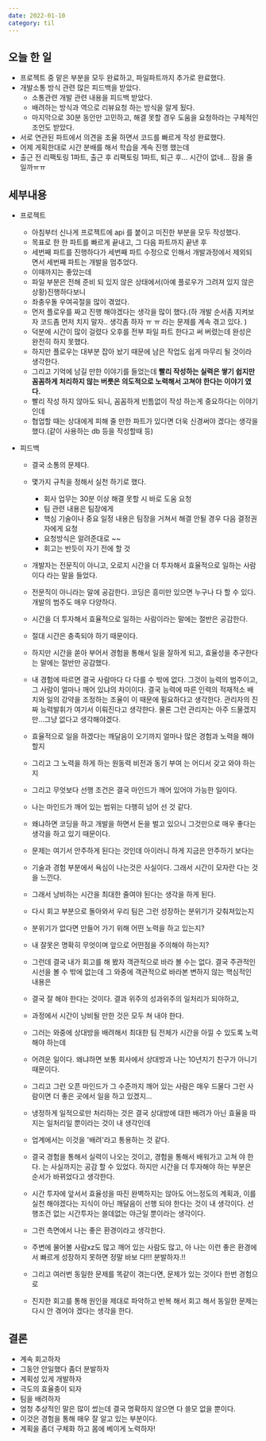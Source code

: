 ```yaml
---
date: 2022-01-10
category: til
---
```


## 오늘 한 일

- 프로젝트 중 맡은 부분을 모두 완료하고, 파일파트까지 추가로 완료했다.
- 개발소통 방식 관련 많은 피드백을 받았다.
  - 소통관련 개발 관련 내용을 피드백 받았다.
  - 배려하는 방식과 역으로 리뷰요청 하는 방식을 알게 됬다.
  - 마지막으로 30분 동안만 고민하고, 해결 못할 경우 도움을 요청하라는 구체적인 조언도 받았다.
- 서로 연관된 파트에서 의견을 조율 하면서 코드를 빠르게 작성 완료했다.
- 어제 게획한대로 시간 분배를 해서 학습을 계속 진행 했는데
- 출근 전 리팩토링 1파트, 출근 후 리팩토링 1파트, 퇴근 후... 시간이 없네... 잠을 줄일까ㅠㅠ

## 세부내용

- 프로젝트
  - 아침부터 신나게 프로젝트에 api 를 붙이고 미진한 부분을 모두 작성했다.
  - 목표로 한 한 파트를 빠르게 끝내고, 그 다음 파트까지 끝낸 후
  - 세번째 파트를 진행하다가 세번째 파트 수정으로 인해서 개발과정에서 제외되면서 세번째 파트는 개발을 멈추었다.
  - 이때까지는 좋았는데
  - 파일 부분은 전해 준비 되 있지 않은 상태에서(아예 플로우가 그려져 있지 않은 상황)진행하다보니
  - 좌충우돌 우여곡절을 많이 겪었다.
  - 먼저 플로우를 짜고 진행 해야겠다는 생각을 많이 했다.(하 개발 순서좀 지켜보자 코드좀 먼저 치지 말자.. 생각좀 하자 ㅠ ㅠ 라는 문제를 계속 겪고 있다. )
  - 덕분에 시간이 많이 걸렸다 오후를 전부 파일 파트 한다고 써 버렸는데 완성은 완전히 하지 못했다.
  - 하지만 플로우는 대부분 잡아 놨기 때문에 남은 작업도 쉽게 마무리 될 것이라 생각한다.
  - 그리고 기억에 남길 만한 이야기를 들었는데 **빨리 작성하는 실력은 쌓기 쉽지만 꼼꼼하게 처리하지 않는 버릇은 의도적으로 노력해서 고쳐야 한다는 이야기 였다.**
  - 빨리 작성 하지 않아도 되니, 꼼꼼하게 빈틈없이 작성 하는게 중요하다는 이야기인데
  - 협업할 때는 상대에게 피해 줄 만한 파트가 있다면 더욱 신경써야 겠다는 생각을 했다.(같이 사용하는 db 등을 작성할때 등)
- 피드백

  - 결국 소통의 문제다.
  - 몇가지 규칙을 정해서 실천 하기로 했다.
    - 회사 업무는 30분 이상 해결 못할 시 바로 도움 요청
    - 팀 관련 내용은 팀장에게
    - 핵심 기술이나 중요 일정 내용은 팀장을 거쳐서 해결 안될 경우 다음 결정권자에게 요청
    - 요청방식은 알려준대로 ~~
    - 회고는 반듯이 자기 전에 할 것
  - 개발자는 전문직이 아니고, 오로지 시간을 더 투자해서 효율적으로 일하는 사람이다 라는 말을 들었다.
  - 전문직이 아니라는 말에 공감한다. 코딩은 흥미만 있으면 누구나 다 할 수 있다. 개발의 범주도 매우 다양하다.
  - 시간을 더 투자해서 효율적으로 일하는 사람이라는 말에는 절반은 공감한다.
  - 절대 시간은 충족되야 하기 때문이다.
  - 하지만 시간을 쏟아 부어서 경험을 통해서 일을 잘하게 되고, 효율성을 추구한다는 말에는 절반만 공감했다.
  - 내 경험에 따르면 결국 사람마다 다 다를 수 밖에 없다. 그것이 능력의 범주이고, 그 사람이 얼마나 깨어 있냐의 차이이다. 결국 능력에 따른 인력의 적재적소 배치와 일의 강약을 조정하는 조율이 이 때문에 필요하다고 생각한다. 관리자의 진짜 능력발휘가 여기서 이뤄진다고 생각한다. 물론 그런 관리자는 아주 드물겠지만...그냥 없다고 생각해야겠다.
  - 효율적으로 일을 하겠다는 깨달음이 오기까지 얼마나 많은 경험과 노력을 해야 할지
  - 그리고 그 노력을 하게 하는 원동력 비전과 동기 부여 는 어디서 갖고 와야 하는지
  - 그리고 무엇보다 선행 조건은 결국 마인드가 깨어 있어야 가능한 일이다.
  - 나는 마인드가 깨어 있는 범위는 다행히 넘어 선 것 같다.
  - 왜냐하면 코딩을 하고 개발을 하면서 돈을 벌고 있으니 그것만으로 매우 좋다는 생각을 하고 있기 때문이다.
  - 문제는 여기서 안주하게 된다는 것인데 아이러니 하게 지금은 안주하기 보다는
  - 기술과 경험 부분에서 욕심이 나는것은 사실이다. 그래서 시간이 모자란 다는 것을 느낀다.
  - 그래서 낭비하는 시간을 최대한 줄여야 된다는 생각을 하게 된다.

  - 다시 회고 부분으로 돌아와서 우리 팀은 그런 성장하는 분위기가 갖춰져있는지
  - 분위기가 없다면 만들어 가기 위해 어떤 노력을 하고 있는지?
  - 내 잘못은 명확히 무엇이며 앞으로 어떤점을 주의해야 하는지?
  - 그런데 결국 내가 회고를 해 봤자 객관적으로 바라 볼 수는 없다. 결국 주관적인 시선을 볼 수 밖에 없는데 그 와중에 객관적으로 바라본 변하지 않는 핵심적인 내용은
  - 결국 잘 해야 한다는 것이다. 결과 위주의 성과위주의 일처리가 되야하고,
  - 과정에서 시간이 낭비될 만한 것은 모두 쳐 내야 한다.
  - 그러는 와중에 상대방을 배려해서 최대한 팀 전체가 시간을 아낄 수 있도록 노력해야 하는데
  - 어려운 일이다. 왜냐하면 보통 회사에서 상대방과 나는 10년지기 친구가 아니기 때문이다.
  - 그리고 그런 오픈 마인드가 그 수준까지 깨어 있는 사람은 매우 드물다 그런 사람이면 더 좋은 곳에서 일을 하고 있겠지...
  - 냉정하게 일적으로만 처리하는 것은 결국 상대방에 대한 배려가 아닌 효율을 따지는 일처리일 뿐이라는 것이 내 생각인데
  - 업계에서는 이것을 '배려'라고 통용하는 것 같다.
  - 결국 경험을 통해서 실력이 나오는 것이고, 경험을 통해서 배워가고 고쳐 야 한다. 는 사실까지는 공감 할 수 있었다. 하지만 시간을 더 투자해야 하는 부분은 순서가 바뀌었다고 생각한다.
  - 시간 투자에 앞서서 효율성을 따진 완벽하지는 않아도 어느정도의 계획과, 이를 실천 해야겠다는 지식이 아닌 깨달음이 선행 되야 한다는 것이 내 생각이다. 선행조건 없는 시간투자는 쓸데없는 야근일 뿐이라는 생각이다.
  - 그런 측면에서 나는 좋은 환경이라고 생각한다.
  - 주변에 물어볼 사람xz도 많고 깨어 있는 사람도 많고, 아 나는 이런 좋은 환경에서 빠르게 성장하지 못하면 정말 바보 다!!! 분발하자.!!
  - 그리고 여러번 동일한 문제를 똑같이 겪는다면, 문제가 있는 것이다 한번 경험으로
  - 진지한 회고를 통해 원인을 제대로 파악하고 반복 해서 회고 해서 동일한 문제는 다시 안 겪어야 겠다는 생각을 한다.

## 결론

- 계속 회고하자
- 그동안 안일했다 좀더 분발하자
- 계획성 있게 개발하자
- 극도의 효율충이 되자
- 팀을 배려하자
- 엄청 추상적인 말은 많이 썼는데 결국 명확하지 않으면 다 쓸모 없을 뿐이다.
- 이것은 경험을 통해 매우 잘 알고 있는 부분이다.
- 계획을 좀더 구체화 하고 몸에 베이게 노력하자!
